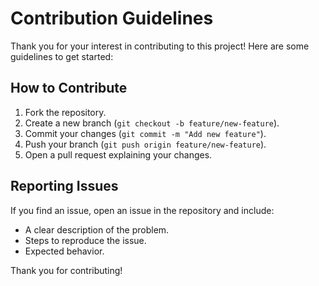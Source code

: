 # Contribution Guidelines

Thank you for your interest in contributing to this project! Here are some guidelines to get started:

## How to Contribute

1. Fork the repository.
2. Create a new branch (`git checkout -b feature/new-feature`).
3. Commit your changes (`git commit -m "Add new feature"`).
4. Push your branch (`git push origin feature/new-feature`).
5. Open a pull request explaining your changes.

## Reporting Issues

If you find an issue, open an issue in the repository and include:
- A clear description of the problem.
- Steps to reproduce the issue.
- Expected behavior.

Thank you for contributing!
